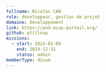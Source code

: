 ```yaml
---
fullname: Nicolas CAN
role: developpeur, gestion de projet
domaine: Développement
link: https://pod.esup-portail.org/
github: ptitloup
missions:
  - start: 2024-01-09
    end: 2024-12-31
    status: admin
memberType: dinum
---
```


